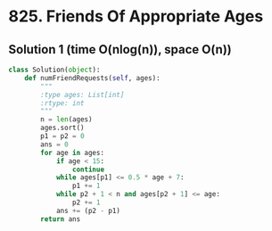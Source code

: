 # 825. Friends Of Appropriate Ages

## Solution 1 (time O(nlog(n)), space O(n))

```python
class Solution(object):
    def numFriendRequests(self, ages):
        """
        :type ages: List[int]
        :rtype: int
        """
        n = len(ages)
        ages.sort()
        p1 = p2 = 0
        ans = 0
        for age in ages:
            if age < 15:
                continue
            while ages[p1] <= 0.5 * age + 7:
                p1 += 1
            while p2 + 1 < n and ages[p2 + 1] <= age:
                p2 += 1
            ans += (p2 - p1)
        return ans
```
